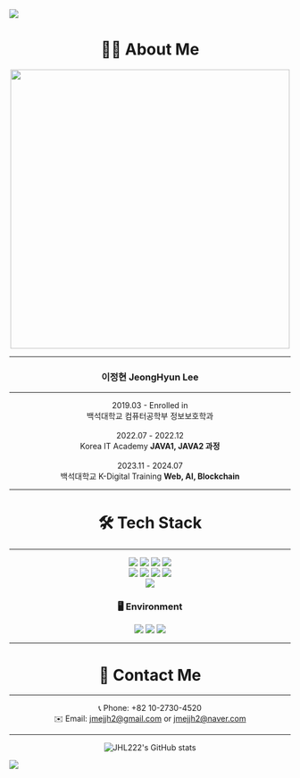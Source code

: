 <img src="https://capsule-render.vercel.app/api?type=waving&color=4494EB&height=200&section=header&text=Welcome&fontSize=70" />

<div align='center'>
  
# 🧑‍💻 About Me

<img src="https://github.com/JHL222/JHL222/assets/160108023/da860492-561d-4048-aa4a-a39a54e8c697"  width="500" height="500">

***

### 이정현 JeongHyun Lee

***

2019.03 - Enrolled in</br>      백석대학교 컴퓨터공학부 정보보호학과 </br></br>
2022.07 - 2022.12</br>    Korea IT Academy **JAVA1, JAVA2 과정** </br></br>
2023.11 - 2024.07</br>   백석대학교 K-Digital Training **Web, AI, Blockchain**

***

# 🛠️ Tech Stack

***

<img src="https://img.shields.io/badge/REACT-61DAFB?style=flat-square&logo=REACT&logoColor=white"/>
<img src="https://img.shields.io/badge/HTML5-E34F26?style=flat-square&logo=HTML5&logoColor=white"/>
<img src="https://img.shields.io/badge/JavaScript-F7DF1E?style=flat-square&logo=javascript&logoColor=white"/>
<img src="https://img.shields.io/badge/CSS3-1572B6?style=flat-square&logo=css3&logoColor=white"/><br/>

<img src="https://img.shields.io/badge/Solidity-363636?style=flat-square&logo=Solidity&logoColor=white"/>
<img src="https://img.shields.io/badge/Go-00ADD8?style=flat-square&logo=Go&logoColor=white"/>
<img src="https://camo.githubusercontent.com/651a441f92da99114c85a890a1f1a427647576f4fb709affd31ae4ffb2d3cf70/68747470733a2f2f696d672e736869656c64732e696f2f62616467652f2d4a6176612d3246373142423f7374796c653d666c61742d737175617265266c6f676f3d4a415641266c6f676f436f6c6f723d303037333936266c6162656c436f6c6f723d323832383238"/>
<img src="https://img.shields.io/badge/MySQL-4479A1?style=flat-square&logo=Mysql&logoColor=white"/><br/>

<img src="https://img.shields.io/badge/Python-3776AB?style=flat-square&logo=Python&logoColor=white"/>

### 🖥️ Environment

<img src="https://img.shields.io/badge/Windows-0078D4?style=flat-square&logo=windows&logoColor=white"/>
<img src="https://img.shields.io/badge/MacOS-000000?style=flat-square&logo=apple&logoColor=white"/>
<img src="https://img.shields.io/badge/Linux-FCC624?style=flat-square&logo=linux&logoColor=black"/>

***

# 🤙 Contact Me

***

📞 Phone: +82 10-2730-4520<br/>
✉️ Email: jmejjh2@gmail.com or jmejjh2@naver.com

***

![JHL222's GitHub stats](https://github-readme-stats.vercel.app/api?username=JHL222&show_icons=true&theme=transparent)
<!---
JHL222/JHL222 is a ✨ special ✨ repository because its `README.md` (this file) appears on your GitHub profile.
You can click the Preview link to take a look at your changes.
--->

</div>
<img src="https://capsule-render.vercel.app/api?type=waving&color=4494EB&height=200&section=footer" />
